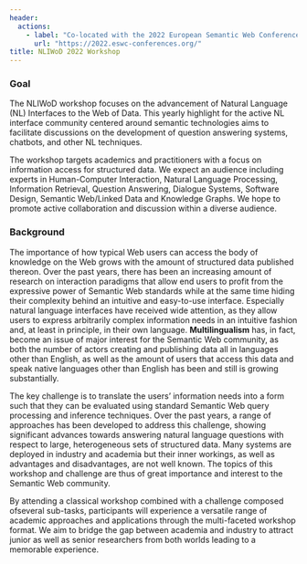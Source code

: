 ```yaml
---
header:
  actions:
    - label: "Co-located with the 2022 European Semantic Web Conference (ESWC)"
      url: "https://2022.eswc-conferences.org/"
title: NLIWoD 2022 Workshop
---
```



### Goal

The NLIWoD workshop focuses on the advancement of Natural Language (NL) Interfaces to the Web of Data. This yearly highlight for the active NL interface community centered around semantic technologies aims to facilitate discussions on the development of question answering systems, chatbots, and other NL techniques.


The workshop targets academics and practitioners with a focus on information access for structured data. We expect an audience including experts in Human-Computer Interaction, Natural Language Processing, Information Retrieval, Question Answering, Dialogue Systems, Software Design, Semantic Web/Linked Data and Knowledge Graphs. We hope to promote active collaboration and discussion within a diverse audience.

### Background

The importance of how typical Web users can access the body of knowledge on the Web grows with the amount of structured data published thereon. Over the past years, there has been an increasing amount of research on interaction paradigms that allow end users to profit from the expressive power of Semantic Web standards while at the same time hiding their complexity behind an intuitive and easy-to-use interface. Especially natural language interfaces have received wide attention, as they allow users to express arbitrarily complex information needs in an intuitive fashion and, at least in principle, in their own language. **Multilingualism** has, in fact, become an issue of major interest for the Semantic Web community, as both the number of actors creating and publishing data all in languages other than English, as well as the amount of users that access this data and speak native languages other than English has been and still is growing substantially.

The key challenge is to translate the users’ information needs into a form such that they can be evaluated using standard Semantic Web query processing and inference techniques. Over the past years, a range of approaches has been developed to address this challenge, showing significant advances towards answering natural language questions with respect to large, heterogeneous sets of structured data. Many systems are deployed in industry and academia but their inner workings, as well as advantages and disadvantages, are not well known. The topics of this workshop and challenge are thus of great importance and interest to the Semantic Web community. 

By attending a classical workshop combined with a challenge composed ofseveral sub-tasks, participants will experience a versatile range of academic approaches and applications through the multi-faceted workshop format. We aim to bridge the gap between academia and industry to attract junior as well as senior researchers from both worlds leading to a memorable experience.
